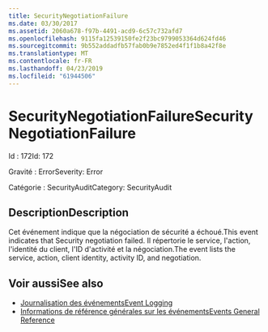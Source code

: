 ```yaml
---
title: SecurityNegotiationFailure
ms.date: 03/30/2017
ms.assetid: 2060a678-f97b-4491-acd9-6c57c732afd7
ms.openlocfilehash: 9115fa12539150fe2f23bc9799053364d624fd46
ms.sourcegitcommit: 9b552addadfb57fab0b9e7852ed4f1f1b8a42f8e
ms.translationtype: MT
ms.contentlocale: fr-FR
ms.lasthandoff: 04/23/2019
ms.locfileid: "61944506"
---
```

# <a name="securitynegotiationfailure"></a><span data-ttu-id="65d8a-102">SecurityNegotiationFailure</span><span class="sxs-lookup"><span data-stu-id="65d8a-102">SecurityNegotiationFailure</span></span>
<span data-ttu-id="65d8a-103">Id : 172</span><span class="sxs-lookup"><span data-stu-id="65d8a-103">Id: 172</span></span>  
  
 <span data-ttu-id="65d8a-104">Gravité : Error</span><span class="sxs-lookup"><span data-stu-id="65d8a-104">Severity: Error</span></span>  
  
 <span data-ttu-id="65d8a-105">Catégorie : SecurityAudit</span><span class="sxs-lookup"><span data-stu-id="65d8a-105">Category: SecurityAudit</span></span>  
  
## <a name="description"></a><span data-ttu-id="65d8a-106">Description</span><span class="sxs-lookup"><span data-stu-id="65d8a-106">Description</span></span>  
 <span data-ttu-id="65d8a-107">Cet événement indique que la négociation de sécurité a échoué.</span><span class="sxs-lookup"><span data-stu-id="65d8a-107">This event indicates that Security negotiation failed.</span></span> <span data-ttu-id="65d8a-108">Il répertorie le service, l'action, l'identité du client, l'ID d'activité et la négociation.</span><span class="sxs-lookup"><span data-stu-id="65d8a-108">The event lists the service, action, client identity, activity ID, and negotiation.</span></span>  
  
## <a name="see-also"></a><span data-ttu-id="65d8a-109">Voir aussi</span><span class="sxs-lookup"><span data-stu-id="65d8a-109">See also</span></span>

- [<span data-ttu-id="65d8a-110">Journalisation des événements</span><span class="sxs-lookup"><span data-stu-id="65d8a-110">Event Logging</span></span>](../../../../../docs/framework/wcf/diagnostics/event-logging/index.md)
- [<span data-ttu-id="65d8a-111">Informations de référence générales sur les événements</span><span class="sxs-lookup"><span data-stu-id="65d8a-111">Events General Reference</span></span>](../../../../../docs/framework/wcf/diagnostics/event-logging/events-general-reference.md)
